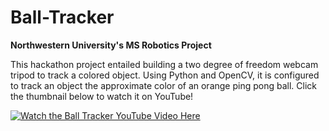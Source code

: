 <!--- README file format courtesy of Veronica Medrano and her ball  tracker: https://github.com/vnoelifant/ball_tracker_project/blob/master/README.md --->
# Ball-Tracker
**Northwestern University's MS Robotics Project**

This hackathon project entailed building a two degree of freedom webcam tripod to track a colored object. Using Python and OpenCV, it is configured to track an object the approximate color of an orange ping pong ball. Click the thumbnail below to watch it on YouTube!

[![Watch the Ball Tracker YouTube Video Here](https://i.ytimg.com/vi/qhr6fgW47a8/maxresdefault.jpg)](https://www.youtube.com/watch?v=qhr6fgW47a8 "Ball Tracker")
